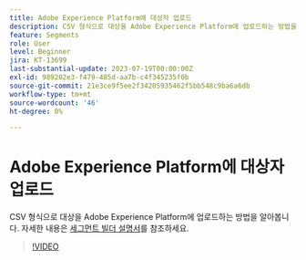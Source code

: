 ```yaml
---
title: Adobe Experience Platform에 대상자 업로드
description: CSV 형식으로 대상을 Adobe Experience Platform에 업로드하는 방법을 알아봅니다.
feature: Segments
role: User
level: Beginner
jira: KT-13699
last-substantial-update: 2023-07-19T00:00:00Z
exl-id: 989202e3-f479-485d-aa7b-c4f345235f0b
source-git-commit: 21e3ce9f5ee2f34205935462f5bb548c9ba6a6db
workflow-type: tm+mt
source-wordcount: '46'
ht-degree: 0%

---
```


# Adobe Experience Platform에 대상자 업로드

CSV 형식으로 대상을 Adobe Experience Platform에 업로드하는 방법을 알아봅니다. 자세한 내용은 [세그먼트 빌더 설명서](https://experienceleague.adobe.com/en/docs/experience-platform/segmentation/ui/audience-portal#import-audience)를 참조하세요.

>[!VIDEO](https://video.tv.adobe.com/v/3421714/?learn=on)
